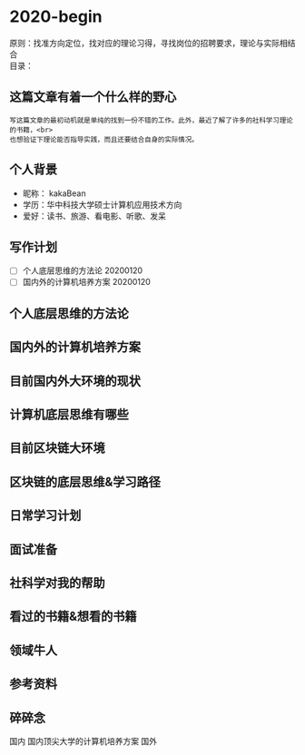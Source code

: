 # 2020-begin

原则：找准方向定位，找对应的理论习得，寻找岗位的招聘要求，理论与实际相结合<br>
目录：<br>

## 这篇文章有着一个什么样的野心
	写这篇文章的最初动机就是单纯的找到一份不错的工作。此外，最近了解了许多的社科学习理论的书籍，<br>
	也想验证下理论能否指导实践，而且还要结合自身的实际情况。
## 个人背景
- 昵称： kakaBean
- 学历：华中科技大学硕士计算机应用技术方向
- 爱好：读书、旅游、看电影、听歌、发呆
## 写作计划
- [ ] 个人底层思维的方法论 20200120
- [ ] 国内外的计算机培养方案 20200120
## 个人底层思维的方法论
## 国内外的计算机培养方案
## 目前国内外大环境的现状
## 计算机底层思维有哪些
## 目前区块链大环境
## 区块链的底层思维&学习路径
## 日常学习计划
## 面试准备
## 社科学对我的帮助
## 看过的书籍&想看的书籍
## 领域牛人
## 参考资料
## 碎碎念




国内
国内顶尖大学的计算机培养方案
国外
